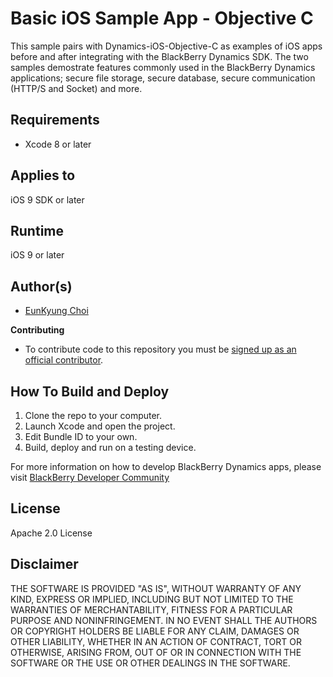 # Basic iOS Sample App - Objective C

This sample pairs with Dynamics-iOS-Objective-C as examples of iOS apps before and after integrating with the BlackBerry Dynamics SDK. The two samples demostrate features commonly used in the BlackBerry Dynamics applications; secure file storage, secure database, secure communication (HTTP/S and Socket) and more.


## Requirements

* Xcode 8 or later


## Applies to

iOS 9 SDK or later


## Runtime

iOS 9 or later


## Author(s)

* [EunKyung Choi](http://www.twitter.com/echotown)

**Contributing**

* To contribute code to this repository you must be [signed up as an official contributor](http://blackberry.github.com/howToContribute.html).


## How To Build and Deploy

1. Clone the repo to your computer.
2. Launch Xcode and open the project.
3. Edit Bundle ID to your own.
4. Build, deploy and run on a testing device. 

For more information on how to develop BlackBerry Dynamics apps, please visit [BlackBerry Developer Community](https://community.blackberry.com/community/gdn) 


## License


Apache 2.0 License


## Disclaimer

THE SOFTWARE IS PROVIDED "AS IS", WITHOUT WARRANTY OF ANY KIND, EXPRESS OR IMPLIED, INCLUDING BUT NOT LIMITED TO THE WARRANTIES OF MERCHANTABILITY, FITNESS FOR A PARTICULAR PURPOSE AND NONINFRINGEMENT. IN NO EVENT SHALL THE AUTHORS OR COPYRIGHT HOLDERS BE LIABLE FOR ANY CLAIM, DAMAGES OR OTHER LIABILITY, WHETHER IN AN ACTION OF CONTRACT, TORT OR OTHERWISE, ARISING FROM, OUT OF OR IN CONNECTION WITH THE SOFTWARE OR THE USE OR OTHER DEALINGS IN THE SOFTWARE.
